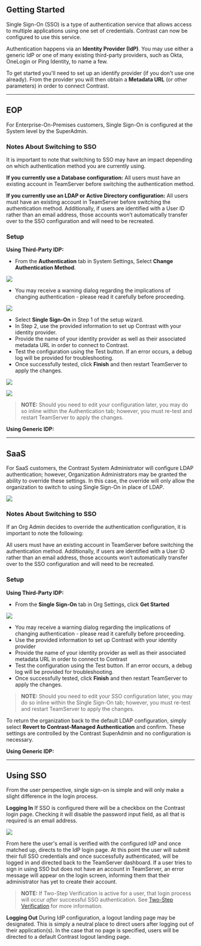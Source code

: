 <!--
title: "Configuring Single Sign-On (SSO)"
description: "TeamServer can be configured to utilize Single Sign On Authentication"
tags: "SSO Single Sign-On configuration authentication"
-->

## Getting Started

Single Sign-On (SSO) is a type of authentication service that allows access to multiple applications using one set of credentials. Contrast can now be configured to use this service.

Authentication happens via an **Identity Provider (IdP)**. You may use either a generic IdP or one of many existing third-party providers, such as Okta, OneLogin or Ping Identity, to name a few. <!--(Which IdP's do we want to mention? Add hyperlinks?)-->

To get started you'll need to set up an identify provider (if you don't use one already). From the provider you will then obtain a **Metadata URL** (or other parameters) in order to connect Contrast.

<!-- Demonstrate setup process with Okta/third-party IDP here? -->

<!-- INSERT EXPLANATION OF GENERIC METHOD HERE. 
How to set up, requirements, difference from third-party, etc.
For generic, we will prompt for specific info in the setup wizard. Generic IDPs (for example, IBM has one) use SAML 2.0 standards but might not use a metadata URL. List the parameters you will need instead. -->

---

## EOP

For Enterprise-On-Premises customers, Single Sign-On is configured at the System level by the SuperAdmin.

### Notes About Switching to SSO

It is important to note that switching to SSO may have an impact depending on which authentication method you are currently using.

**If you currently use a Database configuration:**
All users must have an existing account in TeamServer before switching the authentication method. 

**If you currently use an LDAP or Active Directory configuration:**
All users must have an existing account in TeamServer before switching the authentication method. Additionally, if users are identified with a User ID rather than an email address, those accounts won’t automatically transfer over to the SSO configuration and will need to be recreated.

### Setup 

**Using Third-Party IDP:**

* From the **Authentication** tab in System Settings, Select **Change Authentication Method**.

<a href="assets/images/SSOChangeAuth.png" rel="lightbox" title="Changing Authentication Method"><img class="thumbnail" src="assets/images/SSOChangeAuth.png"/></a>

* You may receive a warning dialog regarding the implications of changing authentication - please read it carefully before proceeding.

<a href="assets/images/SSOWarning.png" rel="lightbox" title="Warning Dialog"><img class="thumbnail" src="assets/images/SSOWarning.png"/></a>

* Select **Single Sign-On** in Step 1 of the setup wizard.
* In Step 2, use the provided information to set up Contrast with your identity provider.  
* Provide the name of your identity provider as well as their associated metadata URL in order to connect to Contrast.
* Test the configuration using the Test button. If an error occurs, a debug log will be provided for troubleshooting.
* Once successfully tested, click **Finish** and then restart TeamServer to apply the changes.

<a href="assets/images/SSOConfig.png" rel="lightbox" title="Single Sign-On Configuration"><img class="thumbnail" src="assets/images/SSOConfig.png"/></a>

<a href="assets/images/SSOConfigRestart.png" rel="lightbox" title="Restart TeamServer to Apply Authentication Changes"><img class="thumbnail" src="assets/images/SSOConfigRestart.png"/></a>

>**NOTE:** Should you need to edit your configuration later, you may do so inline within the Authentication tab; however, you must re-test and restart TeamServer to apply the changes.

**Using Generic IDP:**

<!-- List steps that are different -->

---

## SaaS 

For SaaS customers, the Contrast System Administrator will configure LDAP authentication; however, Organization Administrators may be granted the ability to override these settings. In this case, the override will only allow the organization to switch to using Single Sign-On in place of LDAP.

<a href="assets/images/SSOSaaS.png" rel="lightbox" title="Enabling Organization Override on SaaS"><img class="thumbnail" src="assets/images/SSOSaaS.png"/></a>

### Notes About Switching to SSO

If an Org Admin decides to override the authentication configuration, it is important to note the following:

All users must have an existing account in TeamServer before switching the authentication method. Additionally, if users are identified with a User ID rather than an email address, those accounts won’t automatically transfer over to the SSO configuration and will need to be recreated.

### Setup 

**Using Third-Party IDP:**

* From the **Single Sign-On** tab in Org Settings, click **Get Started**

<a href="assets/images/SSOOrgSettings.png" rel="lightbox" title="Single Sign-On Onboarding - Org Settings"><img class="thumbnail" src="assets/images/SSOOrgSettings.png"/></a>

* You may receive a warning dialog regarding the implications of changing authentication - please read it carefully before proceeding.
* Use the provided information to set up Contrast with your identity provider
* Provide the name of your identity provider as well as their associated metadata URL in order to connect to Contrast
* Test the configuration using the Test button. If an error occurs, a debug log will be provided for troubleshooting.
* Once successfully tested, click **Finish** and then restart TeamServer to apply the changes.

>**NOTE:** Should you need to edit your SSO configuration later, you may do so inline within the Single Sign-On tab; however, you must re-test and restart TeamServer to apply the changes.

To return the organization back to the default LDAP configuration, simply select **Revert to Contrast-Managed Authentication** and confirm. These settings are controlled by the Contrast SuperAdmin and no configuration is necessary.


**Using Generic IDP:**

<!-- List steps that are different -->

---

## Using SSO

From the user perspective, single sign-on is simple and will only make a slight difference in the login process.

**Logging In**
If SSO is configured there will be a checkbox on the Contrast login page. Checking it will disable the password input field, as all that is required is an email address. 

<a href="assets/images/SSOLogin.png" rel="lightbox" title="SSO Login"><img class="thumbnail" src="assets/images/SSOLogin.png"/></a>

From here the user's email is verified with the configured IdP and once matched up, directs to the IdP login page. At this point the user will submit their full SSO credentials and once successfully authenticated, will be logged in and directed back to the TeamServer dashboard. If a user tries to sign in using SSO but does not have an account in TeamServer, an error message will appear on the login screen, informing them that their administrator has yet to create their account.

>**NOTE:** If Two-Step Verification is active for a user, that login process will occur *after* successful SSO authentication. See [Two-Step Verification](admin_tsconfig.html#tsv) for more information.

**Logging Out**
During IdP configuration, a logout landing page may be designated. This is simply a neutral place to direct users after logging out of their application(s). In the case that no page is specified, users will be directed to a default Contrast logout landing page.

